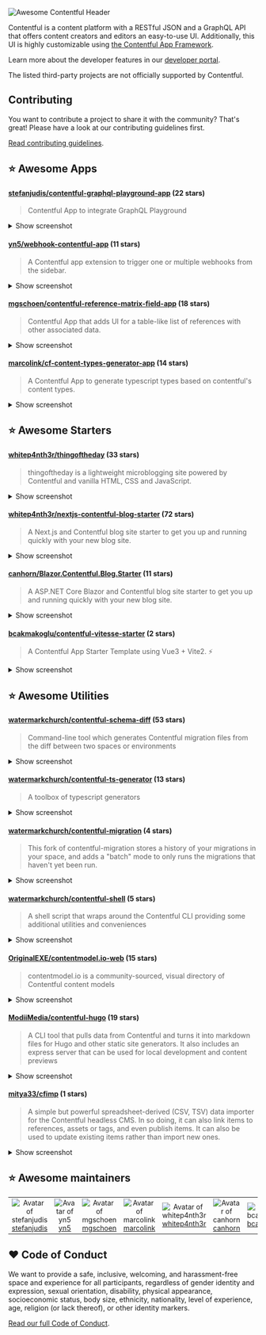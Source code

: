 ![Awesome Contentful Header](screenshot.png)

Contentful is a content platform with a RESTful JSON and a GraphQL API that offers content creators and editors an easy-to-use UI. Additionally, this UI is highly customizable using [the Contentful App Framework](https://www.contentful.com/developers/docs/extensibility/app-framework/).

Learn more about the developer features in our [developer portal](https://www.contentful.com/developers/).

The listed third-party projects are not officially supported by Contentful.

## Contributing

You want to contribute a project to share it with the community? That's great! Please have a look at our contributing guidelines first.

[Read contributing guidelines](CONTRIBUTING.md).

<!-- AWESOME_THINGS -->

## :star: Awesome Apps

#### [stefanjudis/contentful-graphql-playground-app](https://github.com/stefanjudis/contentful-graphql-playground-app) (22 stars)

> Contentful App to integrate GraphQL Playground

<details>
<summary>Show screenshot</summary>
<p>
<img src="https://github.com/stefanjudis/contentful-graphql-playground-app/raw/main/screenshot.png">
</p>
</details>

#### [yn5/webhook-contentful-app](https://github.com/yn5/webhook-contentful-app) (11 stars)

> A Contentful app extension to trigger one or multiple webhooks from the sidebar.

<details>
<summary>Show screenshot</summary>
<p>
<img src="https://github.com/yn5/webhook-contentful-app/raw/main/screenshot.png">
</p>
</details>

#### [mgschoen/contentful-reference-matrix-field-app](https://github.com/mgschoen/contentful-reference-matrix-field-app) (18 stars)

> Contentful App that adds UI for a table-like list of references with other associated data.

<details>
<summary>Show screenshot</summary>
<p>
<img src="https://github.com/mgschoen/contentful-reference-matrix-field-app/raw/master/screenshot.png">
</p>
</details>

#### [marcolink/cf-content-types-generator-app](https://github.com/marcolink/cf-content-types-generator-app) (14 stars)

> A Contentful App to generate typescript types based on contentful's content types.

<details>
<summary>Show screenshot</summary>
<p>
<img src="https://github.com/marcolink/cf-content-types-generator-app/raw/main/screenshot.png">
</p>
</details>

## :star: Awesome Starters

#### [whitep4nth3r/thingoftheday](https://github.com/whitep4nth3r/thingoftheday) (33 stars)

> thingoftheday is a lightweight microblogging site powered by Contentful and vanilla HTML, CSS and JavaScript.

<details>
<summary>Show screenshot</summary>
<p>
<img src="https://github.com/whitep4nth3r/thingoftheday/raw/main/screenshot.png">
</p>
</details>

#### [whitep4nth3r/nextjs-contentful-blog-starter](https://github.com/whitep4nth3r/nextjs-contentful-blog-starter) (72 stars)

> A Next.js and Contentful blog site starter to get you up and running quickly with your new blog site.

<details>
<summary>Show screenshot</summary>
<p>
<img src="https://github.com/whitep4nth3r/nextjs-contentful-blog-starter/raw/main/screenshot.png">
</p>
</details>

#### [canhorn/Blazor.Contentful.Blog.Starter](https://github.com/canhorn/Blazor.Contentful.Blog.Starter) (11 stars)

> A ASP.NET Core Blazor and Contentful blog site starter to get you up and running quickly with your new blog site.

<details>
<summary>Show screenshot</summary>
<p>
<img src="https://github.com/canhorn/Blazor.Contentful.Blog.Starter/raw/main/screenshot.png">
</p>
</details>

#### [bcakmakoglu/contentful-vitesse-starter](https://github.com/bcakmakoglu/contentful-vitesse-starter) (2 stars)

> A Contentful App Starter Template using Vue3 + Vite2. ⚡️

<details>
<summary>Show screenshot</summary>
<p>
<img src="https://github.com/bcakmakoglu/contentful-vitesse-starter/raw/develop/screenshot.png">
</p>
</details>

## :star: Awesome Utilities

#### [watermarkchurch/contentful-schema-diff](https://github.com/watermarkchurch/contentful-schema-diff) (53 stars)

> Command-line tool which generates Contentful migration files from the diff between two spaces or environments

<details>
<summary>Show screenshot</summary>
<p>
<img src="https://github.com/watermarkchurch/contentful-schema-diff/raw/master/screenshot.png">
</p>
</details>

#### [watermarkchurch/contentful-ts-generator](https://github.com/watermarkchurch/contentful-ts-generator) (13 stars)

> A toolbox of typescript generators

<details>
<summary>Show screenshot</summary>
<p>
<img src="https://github.com/watermarkchurch/contentful-ts-generator/raw/master/screenshot.png">
</p>
</details>

#### [watermarkchurch/contentful-migration](https://github.com/watermarkchurch/contentful-migration) (4 stars)

> This fork of contentful-migration stores a history of your migrations in your space, and adds a "batch" mode to only runs the migrations that haven't yet been run.

<details>
<summary>Show screenshot</summary>
<p>
<img src="https://github.com/watermarkchurch/contentful-migration/raw/master/screenshot.png">
</p>
</details>

#### [watermarkchurch/contentful-shell](https://github.com/watermarkchurch/contentful-shell) (5 stars)

> A shell script that wraps around the Contentful CLI providing some additional utilities and conveniences

<details>
<summary>Show screenshot</summary>
<p>
<img src="https://github.com/watermarkchurch/contentful-shell/raw/master/screenshot.png">
</p>
</details>

#### [OriginalEXE/contentmodel.io-web](https://github.com/OriginalEXE/contentmodel.io-web) (15 stars)

> contentmodel.io is a community-sourced, visual directory of Contentful content models

<details>
<summary>Show screenshot</summary>
<p>
<img src="https://github.com/OriginalEXE/contentmodel.io-web/raw/main/screenshot.png">
</p>
</details>

#### [ModiiMedia/contentful-hugo](https://github.com/ModiiMedia/contentful-hugo) (19 stars)

> A CLI tool that pulls data from Contentful and turns it into markdown files for Hugo and other static site generators. It also includes an express server that can be used for local development and content previews

<details>
<summary>Show screenshot</summary>
<p>
<img src="https://github.com/ModiiMedia/contentful-hugo/raw/master/screenshot.png">
</p>
</details>

#### [mitya33/cfimp](https://github.com/mitya33/cfimp) (1 stars)

> A simple but powerful spreadsheet-derived (CSV, TSV) data importer for the Contentful headless CMS. In so doing, it can also link items to references, assets or tags, and even publish items. It can also be used to update existing items rather than import new ones.

<details>
<summary>Show screenshot</summary>
<p>
<img src="https://github.com/mitya33/cfimp/raw/master/screenshot.png">
</p>
</details>

<!-- AWESOME_THINGS_END -->

## :star: Awesome maintainers

<!-- AWESOME_MAINTAINERS -->

<table><tr>

<td align="center">
  <img src="https://avatars.githubusercontent.com/u/962099?u=6437e61e389e838bcbd37d315f81a6dffd0c824a&v=4&size=100" alt="Avatar of stefanjudis">
  <br />
  <a href="https://github.com/stefanjudis">stefanjudis</a>
</td><td align="center">
  <img src="https://avatars.githubusercontent.com/u/1705585?u=07cd69b2e4cdf16fc8be59176a1ce11f4f073a13&v=4&size=100" alt="Avatar of yn5">
  <br />
  <a href="https://github.com/yn5">yn5</a>
</td><td align="center">
  <img src="https://avatars.githubusercontent.com/u/22660469?u=a745f99d425f22e067ce304a920fa6fff6ce0c21&v=4&size=100" alt="Avatar of mgschoen">
  <br />
  <a href="https://github.com/mgschoen">mgschoen</a>
</td><td align="center">
  <img src="https://avatars.githubusercontent.com/u/156505?u=f39e9b9f3644dded80035a10deb2d4f334b57c92&v=4&size=100" alt="Avatar of marcolink">
  <br />
  <a href="https://github.com/marcolink">marcolink</a>
</td><td align="center">
  <img src="https://avatars.githubusercontent.com/u/52798353?u=f3ae3625db671129518116190c27345143db0b86&v=4&size=100" alt="Avatar of whitep4nth3r">
  <br />
  <a href="https://github.com/whitep4nth3r">whitep4nth3r</a>
</td><td align="center">
  <img src="https://avatars.githubusercontent.com/u/5433919?v=4&size=100" alt="Avatar of canhorn">
  <br />
  <a href="https://github.com/canhorn">canhorn</a>
</td><td align="center">
  <img src="https://avatars.githubusercontent.com/u/78412429?u=29d239bf2088dec77d676aaf5937167c83a2a35f&v=4&size=100" alt="Avatar of bcakmakoglu">
  <br />
  <a href="https://github.com/bcakmakoglu">bcakmakoglu</a>
</td><td align="center">
  <img src="https://avatars.githubusercontent.com/u/2896397?v=4&size=100" alt="Avatar of watermarkchurch">
  <br />
  <a href="https://github.com/watermarkchurch">watermarkchurch</a>
</td><td align="center">
  <img src="https://avatars.githubusercontent.com/u/2056251?u=d1ea981f52fa7acd89dc2fc87040797db8e59887&v=4&size=100" alt="Avatar of OriginalEXE">
  <br />
  <a href="https://github.com/OriginalEXE">OriginalEXE</a>
</td><td align="center">
  <img src="https://avatars.githubusercontent.com/u/35595110?v=4&size=100" alt="Avatar of ModiiMedia">
  <br />
  <a href="https://github.com/ModiiMedia">ModiiMedia</a>
</td><td align="center">
  <img src="https://avatars.githubusercontent.com/u/30174698?u=c26eec09282c610f2f6f087344425ca8b79314b2&v=4&size=100" alt="Avatar of mitya33">
  <br />
  <a href="https://github.com/mitya33">mitya33</a>
</td>

</tr></table>

<!-- AWESOME_MAINTAINERS_END -->

## :heart: Code of Conduct

We want to provide a safe, inclusive, welcoming, and harassment-free space and experience for all participants, regardless of gender identity and expression, sexual orientation, disability, physical appearance, socioeconomic status, body size, ethnicity, nationality, level of experience, age, religion (or lack thereof), or other identity markers.

[Read our full Code of Conduct](https://www.contentful.com/developers/code-of-conduct/).
